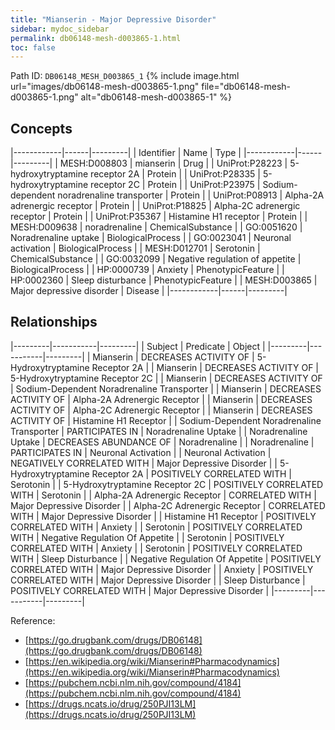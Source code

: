 ```yaml
---
title: "Mianserin - Major Depressive Disorder"
sidebar: mydoc_sidebar
permalink: db06148-mesh-d003865-1.html
toc: false 
---
```



Path ID: `DB06148_MESH_D003865_1`
{% include image.html url="images/db06148-mesh-d003865-1.png" file="db06148-mesh-d003865-1.png" alt="db06148-mesh-d003865-1" %}

## Concepts

|------------|------|---------|
| Identifier | Name | Type    |
|------------|------|---------|
| MESH:D008803 | mianserin | Drug |
| UniProt:P28223 | 5-hydroxytryptamine receptor 2A | Protein |
| UniProt:P28335 | 5-hydroxytryptamine receptor 2C | Protein |
| UniProt:P23975 | Sodium-dependent noradrenaline transporter | Protein |
| UniProt:P08913 | Alpha-2A adrenergic receptor | Protein |
| UniProt:P18825 | Alpha-2C adrenergic receptor | Protein |
| UniProt:P35367 | Histamine H1 receptor | Protein |
| MESH:D009638 | noradrenaline | ChemicalSubstance |
| GO:0051620 | Noradrenaline uptake | BiologicalProcess |
| GO:0023041 | Neuronal activation | BiologicalProcess |
| MESH:D012701 | Serotonin | ChemicalSubstance |
| GO:0032099 | Negative regulation of appetite | BiologicalProcess |
| HP:0000739 | Anxiety | PhenotypicFeature |
| HP:0002360 | Sleep disturbance | PhenotypicFeature |
| MESH:D003865 | Major depressive disorder | Disease |
|------------|------|---------|

## Relationships

|---------|-----------|---------|
| Subject | Predicate | Object  |
|---------|-----------|---------|
| Mianserin | DECREASES ACTIVITY OF | 5-Hydroxytryptamine Receptor 2A |
| Mianserin | DECREASES ACTIVITY OF | 5-Hydroxytryptamine Receptor 2C |
| Mianserin | DECREASES ACTIVITY OF | Sodium-Dependent Noradrenaline Transporter |
| Mianserin | DECREASES ACTIVITY OF | Alpha-2A Adrenergic Receptor |
| Mianserin | DECREASES ACTIVITY OF | Alpha-2C Adrenergic Receptor |
| Mianserin | DECREASES ACTIVITY OF | Histamine H1 Receptor |
| Sodium-Dependent Noradrenaline Transporter | PARTICIPATES IN | Noradrenaline Uptake |
| Noradrenaline Uptake | DECREASES ABUNDANCE OF | Noradrenaline |
| Noradrenaline | PARTICIPATES IN | Neuronal Activation |
| Neuronal Activation | NEGATIVELY CORRELATED WITH | Major Depressive Disorder |
| 5-Hydroxytryptamine Receptor 2A | POSITIVELY CORRELATED WITH | Serotonin |
| 5-Hydroxytryptamine Receptor 2C | POSITIVELY CORRELATED WITH | Serotonin |
| Alpha-2A Adrenergic Receptor | CORRELATED WITH | Major Depressive Disorder |
| Alpha-2C Adrenergic Receptor | CORRELATED WITH | Major Depressive Disorder |
| Histamine H1 Receptor | POSITIVELY CORRELATED WITH | Anxiety |
| Serotonin | POSITIVELY CORRELATED WITH | Negative Regulation Of Appetite |
| Serotonin | POSITIVELY CORRELATED WITH | Anxiety |
| Serotonin | POSITIVELY CORRELATED WITH | Sleep Disturbance |
| Negative Regulation Of Appetite | POSITIVELY CORRELATED WITH | Major Depressive Disorder |
| Anxiety | POSITIVELY CORRELATED WITH | Major Depressive Disorder |
| Sleep Disturbance | POSITIVELY CORRELATED WITH | Major Depressive Disorder |
|---------|-----------|---------|

Reference: 
  - [https://go.drugbank.com/drugs/DB06148](https://go.drugbank.com/drugs/DB06148)
  - [https://en.wikipedia.org/wiki/Mianserin#Pharmacodynamics](https://en.wikipedia.org/wiki/Mianserin#Pharmacodynamics)
  - [https://pubchem.ncbi.nlm.nih.gov/compound/4184](https://pubchem.ncbi.nlm.nih.gov/compound/4184)
  - [https://drugs.ncats.io/drug/250PJI13LM](https://drugs.ncats.io/drug/250PJI13LM)
